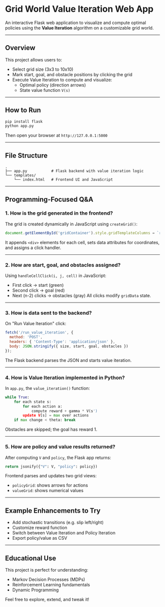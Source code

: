 # Grid World Value Iteration Web App

An interactive Flask web application to visualize and compute optimal policies using the **Value Iteration** algorithm on a customizable grid world.

---

## Overview
This project allows users to:
- Select grid size (3x3 to 10x10)
- Mark start, goal, and obstacle positions by clicking the grid
- Execute Value Iteration to compute and visualize:
  - Optimal policy (direction arrows)
  - State value function `V(s)`

---

## How to Run
```bash
pip install flask
python app.py
```
Then open your browser at `http://127.0.0.1:5000`

---

## File Structure
```
.
├── app.py           # Flask backend with value iteration logic
└── templates/
    └── index.html   # Frontend UI and JavaScript
```

---

## Programming-Focused Q&A

### 1. **How is the grid generated in the frontend?**
The grid is created dynamically in JavaScript using `createGrid()`:
```javascript
document.getElementById('gridContainer').style.gridTemplateColumns = `repeat(${gridSize}, 50px)`;
```
It appends `<div>` elements for each cell, sets data attributes for coordinates, and assigns a click handler.

---

### 2. **How are start, goal, and obstacles assigned?**
Using `handleCellClick(i, j, cell)` in JavaScript:
- First click → start (green)
- Second click → goal (red)
- Next (n-2) clicks → obstacles (gray)
All clicks modify `gridData` state.

---

### 3. **How is data sent to the backend?**
On "Run Value Iteration" click:
```javascript
fetch('/run_value_iteration', {
  method: 'POST',
  headers: { 'Content-Type': 'application/json' },
  body: JSON.stringify({ size, start, goal, obstacles })
});
```
The Flask backend parses the JSON and starts value iteration.

---

### 4. **How is Value Iteration implemented in Python?**
In `app.py`, the `value_iteration()` function:
```python
while True:
    for each state s:
        for each action a:
            compute reward + gamma * V(s')
        update V[s] = max over actions
    if max change < theta: break
```
Obstacles are skipped; the goal has reward 1.

---

### 5. **How are policy and value results returned?**
After computing `V` and `policy`, the Flask app returns:
```python
return jsonify({"V": V, "policy": policy})
```
Frontend parses and updates two grid views:
- `policyGrid`: shows arrows for actions
- `valueGrid`: shows numerical values

---

## Example Enhancements to Try
- Add stochastic transitions (e.g. slip left/right)
- Customize reward function
- Switch between Value Iteration and Policy Iteration
- Export policy/value as CSV

---

## Educational Use
This project is perfect for understanding:
- Markov Decision Processes (MDPs)
- Reinforcement Learning fundamentals
- Dynamic Programming

Feel free to explore, extend, and tweak it!

